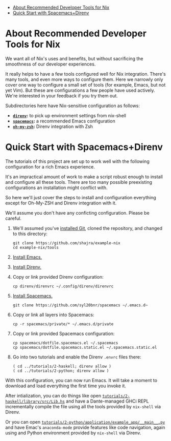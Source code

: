 - [About Recommended Developer Tools for Nix](#sec-1)
- [Quick Start with Spacemacs+Direnv](#sec-2)


# About Recommended Developer Tools for Nix<a id="sec-1"></a>

We want all of Nix's uses and benefits, but without sacrificing the smoothness of our developer experiences.

It really helps to have a few tools configured well for Nix integration. There's many tools, and even more ways to configure them. Here we narrowly only cover one way to configure a small set of tools (for example, Emacs, but not yet Vim). But these are configurations a few people have used actively. We're interested in your feedback if you try them out.

Subdirectories here have Nix-sensitive configuration as follows:

-   **[`direnv`](./direnv/README.md):** to pick up environment settings from nix-shell
-   **[`spacemacs`](./spacemacs/README.md):** a recommended Emacs configuration
-   **[`oh-my-zsh`](./oh-my-zsh/README.md):** Direnv integration with Zsh

# Quick Start with Spacemacs+Direnv<a id="sec-2"></a>

The tutorials of this project are set up to work well with the following configuration for a rich Emacs experience.

It's an impractical amount of work to make a script robust enough to install and configure all these tools. There are too many possible preexisting configurations an installation might conflict with.

So here we'll just cover the steps to install and configuration everything except for Oh-My-ZSH and Direnv integration with it.

We'll assume you don't have any conficting configuration. Please be careful.

1.  We'll assumed you've [installed Git](https://git-scm.com/downloads), cloned the repository, and changed to this directory:
    
    ```shell
    git clone https://github.com/shajra/example-nix
    cd example-nix/tools
    ```

2.  [Install Emacs.](https://www.gnu.org/software/emacs)

3.  [Install Direnv.](https://github.com/direnv/direnv#install)

4.  Copy or link provided Direnv configuration:
    
    ```shell
    cp direnv/direnvrc ~/.config/direnv/direnvrc
    ```

5.  [Install Spacemacs.](https://github.com/syl20bnr/spacemacs/blob/master/doc/BEGINNERS_TUTORIAL.org#install)
    
    ```shell
    git clone https://github.com/syl20bnr/spacemacs ~/.emacs.d~
    ```

6.  Copy or link all layers into Spacemacs:
    
    ```shell
    cp -r spacemacs/private/* ~/.emacs.d/private
    ```

7.  Copy or link provided Spacemacs configuration:
    
    ```shell
    cp spacemacs/dotfile.spacemacs.el ~/.spacemacs
    cp spacemacs/dotfile.spacemacs.static.el ~/.spacemacs.static.el
    ```

8.  Go into two tutorials and enable the Direnv `.envrc` files there:
    
    ```shell
    ( cd ../tutorials/2-haskell; direnv allow )
    ( cd ../tutorials/2-python; direnv allow )
    ```

With this configuration, you can now run Emacs. It will take a moment to download and load everything the first time you invoke it.

After intialization, you can do things like open [`tutorials/2-haskell/library/src/Lib.hs`](../tutorials/2-haskell/library/src/Lib.hs) and have a Dante-managed GHCi REPL incrementally compile the file using all the tools provided by `nix-shell` via Direnv.

Or you can open [`tutorials/2-python/application/example_app/__main__.py`](../tutorials/2-python/application/example_app/__main__.py) and have Emac's `anaconda-mode` provide features like code navigation, again using and Python environment provided by `nix-shell` via Direnv.
